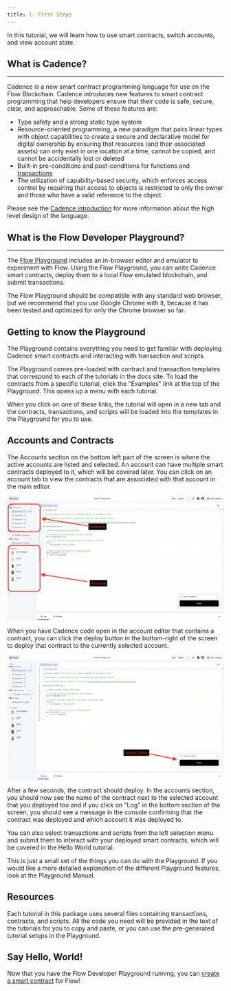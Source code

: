 ```yaml
---
title: 1. First Steps
---
```


In this tutorial, we will learn how to use smart contracts, switch accounts, and view account state.

## What is Cadence?

---

Cadence is a new smart contract programming language for use on the Flow Blockchain.
Cadence introduces new features to smart contract programming that help developers ensure that their code is safe, secure, clear, and approachable. Some of these features are:

- Type safety and a strong static type system
- Resource-oriented programming, a new paradigm that pairs linear types with object capabilities to create a secure and declarative model for digital ownership
  by ensuring that resources (and their associated assets) can only exist in one location at a time, cannot be copied, and cannot be accidentally lost or deleted
- Built-in pre-conditions and post-conditions for functions and [transactions](../../cadence/language/transactions.md)
- The utilization of capability-based security, which enforces access control by requiring that access to objects
  is restricted to only the owner and those who have a valid reference to the object

Please see the [Cadence introduction](../../build/cadence.md) for more information about the high level design of the language.

## What is the Flow Developer Playground?

---

The [Flow Playground](https://play.onflow.org) includes
an in-browser editor and emulator to experiment with Flow.
Using the Flow Playground, you can write Cadence smart contracts,
deploy them to a local Flow emulated blockchain, and submit transactions.

The Flow Playground should be compatible with any standard web browser,
but we recommend that you use Google Chrome with it,
because it has been tested and optimized for only the Chrome browser so far.

## Getting to know the Playground

The Playground contains everything you need to get familiar
with deploying Cadence smart contracts and interacting with transaction and scripts.

The Playground comes pre-loaded with contract and transaction templates
that correspond to each of the tutorials in the docs site.
To load the contracts from a specific tutorial, click the "Examples" link at the top of the Playground.
This opens up a menu with each tutorial.

When you click on one of these links, the tutorial will open in a new tab
and the contracts, transactions, and scripts will be loaded into the templates in the Playground for you to use.

## Accounts and Contracts

The Accounts section on the bottom left part of the screen is where the active accounts are listed and selected.
An account can have multiple smart contracts deployed to it, which will be covered later.
You can click on an account tab to view the contracts that are associated with that account in the main editor.

![Playground Intro](playground-intro.png)

When you have Cadence code open in the account editor that contains a contract,
you can click the deploy button in the bottom-right of the screen
to deploy that contract to the currently selected account.

![Deploy Contract](deploybox.png)

After a few seconds, the contract should deploy. In the accounts section, you should 
now see the name of the contract next to the selected account that you deployed too
and if you click on "Log" in the bottom section of the screen, you should 
see a message in the console confirming that the contract was deployed and which account it was deployed to.

You can also select transactions and scripts from the left selection menu
and submit them to interact with your deployed smart contracts,
which will be covered in the Hello World tutorial.

This is just a small set of the things you can do with the Playground.
If you would like a more detailed explanation of the different Playground features, look at the Playground Manual.

## Resources

Each tutorial in this package uses several files containing transactions, contracts, and scripts.
All the code you need will be provided in the text of the tutorials for you to copy and paste,
or you can use the pre-generated tutorial setups in the Playground.

## Say Hello, World!

Now that you have the Flow Developer Playground running,
you can [create a smart contract](./02-hello-world.md) for Flow!
